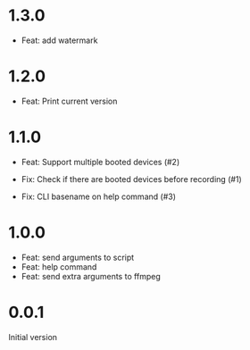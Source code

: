 # 1.3.0

- Feat: add watermark

# 1.2.0

- Feat: Print current version

# 1.1.0

- Feat: Support multiple booted devices (#2)

- Fix: Check if there are booted devices before recording (#1)
- Fix: CLI basename on help command (#3)

# 1.0.0

- Feat: send arguments to script
- Feat: help command
- Feat: send extra arguments to ffmpeg

# 0.0.1

Initial version